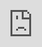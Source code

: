 ```yaml
---
layout:     post
title:      自动打鼓系统Mega2560版本
subtitle:   Mega2560 + Ableton 基本工作原理
date:       2024-04-07
author:     WL
header-img: img/post-bg-drum.jpg
catalog: true
tags:
    - Drum
---
```


## Selfplay Drum 项目

> Arduino mega2560 + Ableton+57步进电机+推拉电磁铁+语音识别板+pwm控制模块+Mos开关电路+搞笑老男人

- 开发环境Arduino IDE,通过Ableton写歌，然后通过LoopMini软件接口，发送Hairless软件模拟接口，通过串口与开发板通讯


- 如果控制MCU可以通过usb接入电脑，可以使用MidiLibray工作，省去LoopMini和Hairless

前期的现场图片：

![](https://nibilu.oss-cn-beijing.aliyuncs.com/img/IMG_3485.jpg)

![](https://nibilu.oss-cn-beijing.aliyuncs.com/img/IMG_3491.jpg)  

<iframe style="position: absolute; width: 100%; height: 100%; left: 0; top: 0;" src="https://player.bilibili.com/player.html?aid=1152671127&bvid=BV19Z421v735&cid=1493743377&page=1&as_wide=1&high_quality=1&danmaku=0" frameborder="no" scrolling="no"> </iframe>
